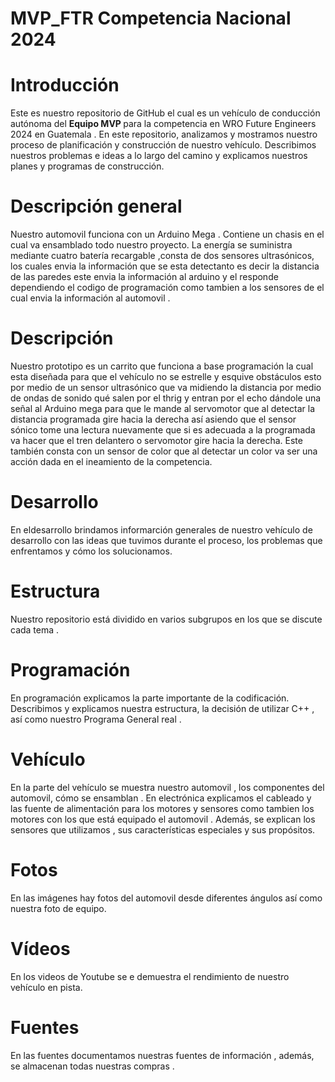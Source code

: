 # MVP_FTR Competencia Nacional 2024

<h1>Introducción</h1>
Este es nuestro  repositorio de GitHub el cual es un  vehículo de conducción autónoma del <b>Equipo MVP </b> para la competencia en  WRO Future Engineers 2024 en Guatemala . En este repositorio, analizamos y mostramos  nuestro proceso de planificación y construcción de nuestro vehículo. Describimos nuestros problemas e ideas a lo largo del camino y explicamos nuestros planes y programas de construcción.

<h1>Descripción general</h1>
Nuestro automovil  funciona con un Arduino Mega . Contiene un chasis  en el cual va ensamblado todo nuestro proyecto. La energía se suministra mediante cuatro batería recargable ,consta de dos sensores ultrasónicos, los cuales envia la información  que se esta  detectanto  es decir la distancia de las paredes este envia la información al  arduino y el responde  dependiendo el codigo de programación como tambien a los sensores de  el  cual envia la información al automovil . 
<h1>Descripción</h1>
Nuestro prototipo es un carrito que funciona a base programación la cual esta diseñada para que el vehículo no se estrelle y esquive obstáculos esto por medio de un sensor ultrasónico que va midiendo la distancia por medio de ondas de sonido qué salen por el thrig y entran por el echo dándole una señal al Arduino mega para que le mande al servomotor que al detectar la distancia programada gire hacia la derecha así asiendo que el sensor sónico tome una lectura nuevamente que si es adecuada a la programada va hacer que el tren delantero o servomotor gire  hacia la derecha. Este también consta con un sensor de color que al detectar un color va ser una acción dada en el ineamiento de la competencia.

<h1>Desarrollo</h1>
En eldesarrollo brindamos informarción generales de nuestro  vehículo de desarrollo con las ideas que tuvimos durante el proceso, los problemas que enfrentamos y cómo los solucionamos.

<h1>Estructura</h1>
Nuestro repositorio está dividido en varios subgrupos en los que se discute cada tema .

<h1>Programación</h1>
En programación explicamos la parte importante de la codificación. Describimos y explicamos nuestra estructura, la decisión de utilizar C++ , así como nuestro Programa General real .

<h1>Vehículo </h1>
En la parte del vehículo se muestra nuestro automovil , los componentes del automovil, cómo se ensamblan . En electrónica explicamos el cableado y las fuente de alimentación para los motores y sensores  como tambien   los motores con los que está equipado el automovil . Además, se explican los sensores que utilizamos , sus características especiales y sus propósitos.

<h1>Fotos</h1>
En las imágenes hay fotos del automovil desde diferentes ángulos así como nuestra foto de equipo.

<h1>Vídeos </h1>
En los videos de Youtube se e demuestra el rendimiento de nuestro vehículo en pista.

<h1>Fuentes</h1>
En las fuentes documentamos nuestras fuentes de información , además, se almacenan todas nuestras compras .


